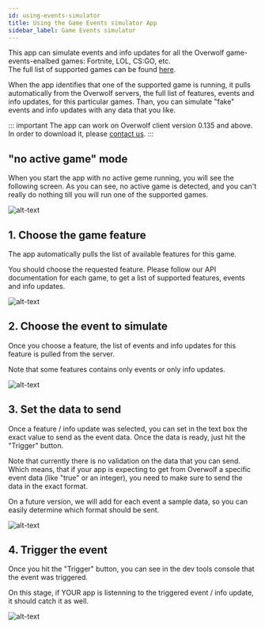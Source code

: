 ```yaml
---
id: using-events-simulator
title: Using the Game Events simulator App
sidebar_label: Game Events simulator
---
```


This app can simulate events and info updates for all the Overwolf game-events-enalbed games: Fortnite, LOL, CS:GO, etc.  
The full list of supported games can be found [here](../status/all).

When the app identifies that one of the supported game is running, it pulls automatically from the Overwolf servers, the full list of features, events and info updates, for this particular games. Than, you can simulate "fake" events and info updates with any data that you like.

::: important
The app can work on Overwolf client version 0.135 and above. In order to download it, please [contact us](../support/contact-us).
:::

## "no active game" mode

When you start the app with no active geme running, you will see the following screen.
As you can see, no active game is detected, and you can't really do nothing till you will run one of the supported games.

![alt-text](assets/events-simulator/non-active.png)

## 1. Choose the game feature

The app automatically pulls the list of available features for this game.

You should choose the requested feature.  Please follow our API documentation for each game, to get a list of supported features, events and info updates.

![alt-text](assets/events-simulator/1.png)


## 2. Choose the event to simulate

Once you choose a feature, the list of events and info updates for this feature is pulled from the server.

Note that some features contains only events or only info updates.  

![alt-text](assets/events-simulator/2.png)

## 3. Set the data to send

Once a feature / info update was selected, you can set in the text box the exact value to send as the event data. Once the data is ready, just hit the "Trigger" button.

Note that currently there is no validation on the data that you can send. Which means, that if your app is expecting to get from Overwolf a specific event data (like "true" or an integer), you need to make sure to send the data in the exact format.

On a future version, we will add for each event a sample data, so you can easily determine which format should be sent.

![alt-text](assets/events-simulator/3.png)

## 4. Trigger the event

Once you hit the "Trigger" button, you can see in the dev tools console that the event was triggered.

On this stage, if YOUR app is listenning to the triggered event / info update, it should catch it as well.

![alt-text](assets/events-simulator/console.png)
